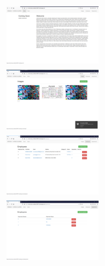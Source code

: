 
<div><p align="center">
<img src="images/screen1.png" width="250" >             
</p></div>

<p align="center" >
<img src="images/screen2.png" width="250" >
</p>

<p align="center" >
<img src="images/screen3.png" width="250" >      
</p>

<p align="center" >
<img src="images/screen4.png" width="250" >
</p>
